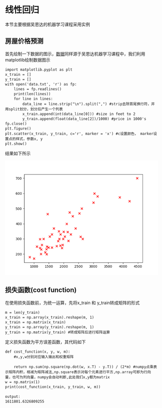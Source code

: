 # 线性回归
本节主要根据吴恩达的机器学习课程采用实例
## 房屋价格预测
首先绘制一下数据的图示，[数据](dataset/data.txt)同样源于吴恩达机器学习课程中，我们利用matplotlib绘制数据图示
```
import matplotlib.pyplot as plt
x_train = []
y_train = []
with open('data.txt', 'r') as fp:
    lines = fp.readlines()
    print(len(lines))
    for line in lines:
        data_line = line.strip("\n").split(",") #strip去除首尾换行符，并用split划分，划分后产生一个列表
        x_train.append(int(data_line[0])) #size in feet to 2
        y_train.append(float(data_line[2])/1000) #price in 1000's
fp.close()
plt.figure()
plt.scatter(x_train, y_train, c='r', marker = 'x') #c设置颜色， marker设置点的样式，参数x, y
plt.show()
```

结果如下所示

![数据](img/Figure_2.png)
## 损失函数(cost function)
在使用损失函数前，为统一运算，先将x_train 和 y_train转成矩阵的形式
```
m = len(y_train)
x_train = np.array(x_train).reshape(m, 1)
x_train = np.matrix(x_train)
y_train = np.array(y_train).reshape(m, 1)
y_train = np.matrix(y_train) #转成矩阵后进行矩阵运算
```
定义损失函数为平方误差函数，其代码如下
```
def cost_function(x, y, w, m):
    #x,y,w分别对应输入输出和权重矩阵

    return np.sum(np.square(np.dot(w, x.T) - y.T)) / (2*m) #numpy点乘表示矩阵内积，相减为矩阵减法,np.square表示对每个元素进行平方,np.array可即为行向量，也可为列向量，numpy会自动判断,此处我们x,y都为matrix
w = np.matrix(1)
print(cost_function(x_train, y_train, w, m))

output:
1611801.6326809255
```
